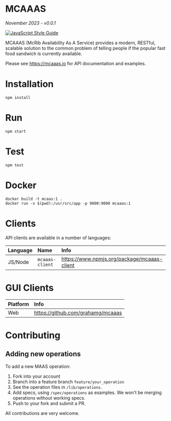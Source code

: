 # MCAAAS

*November 2023 - v0.0.1*

[![JavaScript Style Guide](https://img.shields.io/badge/code_style-standard-brightgreen.svg)](https://standardjs.com)

MCAAAS (McRib Availability As A Service) provides a modern, RESTful, scalable solution to the common problem of telling people if the popular fast food sandwich is currently available.

Please see https://mcaaas.io for API documentation and examples.

# Installation

	npm install

# Run

	npm start

# Test

	npm test

# Docker

	docker build -t mcaas:1 .
    docker run -v $(pwd):/usr/src/app -p 9000:9000 mcaaas:1

# Clients

API clients are available in a number of languages:

| Language | Name             | Info                                              |
|:---------|:-----------------|:--------------------------------------------------|
| JS/Node  | `mcaaas-client ` | https://www.npmjs.org/package/mcaaas-client       |

# GUI Clients

| Platform          | Info                                                      |
|:------------------|:----------------------------------------------------------|
| Web               | https://github.com/grahamg/mcaaas                         |

# Contributing

## Adding new operations

To add a new MAAS operation:

1. Fork into your account
2. Branch into a feature branch `feature/your_operation`
3. See the operation files in `/lib/operations`.
4. Add specs, using `/spec/operations` as examples. We won't be merging operations without working specs.
5. Push to your fork and submit a PR.

All contributions are very welcome.

